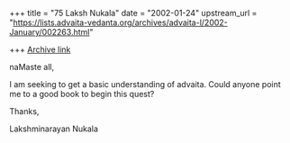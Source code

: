 +++
title = "75 Laksh Nukala"
date = "2002-01-24"
upstream_url = "https://lists.advaita-vedanta.org/archives/advaita-l/2002-January/002263.html"

+++
[Archive link](https://lists.advaita-vedanta.org/archives/advaita-l/2002-January/002263.html)

naMaste all,

I am seeking to get a basic understanding of advaita. Could anyone point me
to a good book to begin this quest?

Thanks,

Lakshminarayan Nukala

